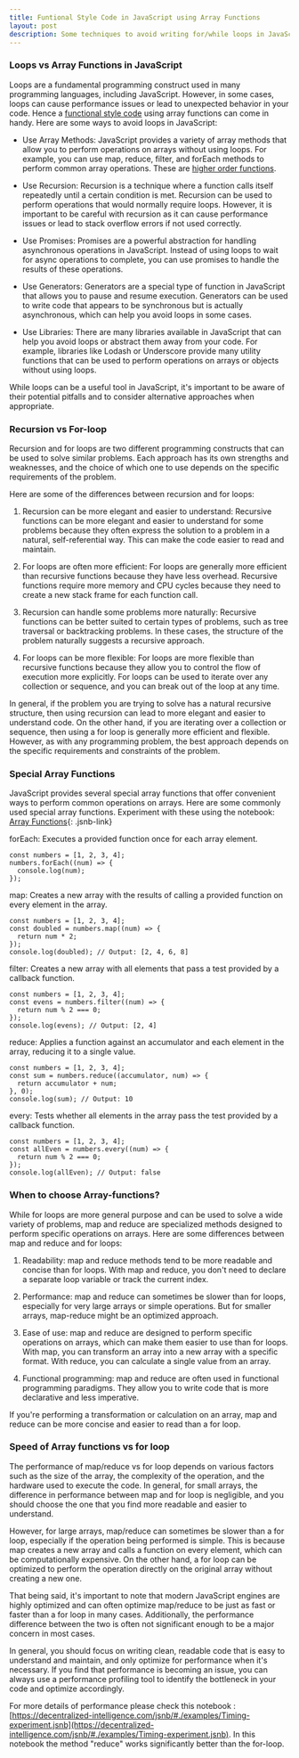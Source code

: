 ```yaml
---
title: Funtional Style Code in JavaScript using Array Functions
layout: post
description: Some techniques to avoid writing for/while loops in JavaScript for readability and performance using Array functions like map, reduce, and forEach. These are second order functions and are helpful in writing functional style code.
---
```


### Loops vs Array Functions in JavaScript
Loops are a fundamental programming construct used in many programming languages, including JavaScript. However, in some cases, loops can cause performance issues or lead to unexpected behavior in your code. Hence a [functional style code](/2023/03/13/JavaScript-for-Functional-Programming.html) using array functions can come in handy. Here are some ways to avoid loops in JavaScript:

- Use Array Methods: JavaScript provides a variety of array methods that allow you to perform operations on arrays without using loops. For example, you can use map, reduce, filter, and forEach methods to perform common array operations. These are [higher order functions](/2023/05/26/Higher-Order-Functions-in-Functional-Programming-using-JavaScript.html).

- Use Recursion: Recursion is a technique where a function calls itself repeatedly until a certain condition is met. Recursion can be used to perform operations that would normally require loops. However, it is important to be careful with recursion as it can cause performance issues or lead to stack overflow errors if not used correctly.

- Use Promises: Promises are a powerful abstraction for handling asynchronous operations in JavaScript. Instead of using loops to wait for async operations to complete, you can use promises to handle the results of these operations.

- Use Generators: Generators are a special type of function in JavaScript that allows you to pause and resume execution. Generators can be used to write code that appears to be synchronous but is actually asynchronous, which can help you avoid loops in some cases.

- Use Libraries: There are many libraries available in JavaScript that can help you avoid loops or abstract them away from your code. For example, libraries like Lodash or Underscore provide many utility functions that can be used to perform operations on arrays or objects without using loops.

While loops can be a useful tool in JavaScript, it's important to be aware of their potential pitfalls and to consider alternative approaches when appropriate.

### Recursion vs For-loop
Recursion and for loops are two different programming constructs that can be used to solve similar problems. Each approach has its own strengths and weaknesses, and the choice of which one to use depends on the specific requirements of the problem.

Here are some of the differences between recursion and for loops:

1. Recursion can be more elegant and easier to understand: Recursive functions can be more elegant and easier to understand for some problems because they often express the solution to a problem in a natural, self-referential way. This can make the code easier to read and maintain.

2. For loops are often more efficient: For loops are generally more efficient than recursive functions because they have less overhead. Recursive functions require more memory and CPU cycles because they need to create a new stack frame for each function call.

3. Recursion can handle some problems more naturally: Recursive functions can be better suited to certain types of problems, such as tree traversal or backtracking problems. In these cases, the structure of the problem naturally suggests a recursive approach.

4. For loops can be more flexible: For loops are more flexible than recursive functions because they allow you to control the flow of execution more explicitly. For loops can be used to iterate over any collection or sequence, and you can break out of the loop at any time.

In general, if the problem you are trying to solve has a natural recursive structure, then using recursion can lead to more elegant and easier to understand code. On the other hand, if you are iterating over a collection or sequence, then using a for loop is generally more efficient and flexible. However, as with any programming problem, the best approach depends on the specific requirements and constraints of the problem.

### Special Array Functions
JavaScript provides several special array functions that offer convenient ways to perform common operations on arrays. Here are some commonly used special array functions. Experiment with these using the notebook: [Array Functions](/jsnb/#./examples/Array-Functions.jsnb){: .jsnb-link} 

forEach: Executes a provided function once for each array element.
	
	const numbers = [1, 2, 3, 4];
	numbers.forEach((num) => {
	  console.log(num);
	});

map: Creates a new array with the results of calling a provided function on every element in the array.

	const numbers = [1, 2, 3, 4];
	const doubled = numbers.map((num) => {
	  return num * 2;
	});
	console.log(doubled); // Output: [2, 4, 6, 8]

filter: Creates a new array with all elements that pass a test provided by a callback function.

	const numbers = [1, 2, 3, 4];
	const evens = numbers.filter((num) => {
	  return num % 2 === 0;
	});
	console.log(evens); // Output: [2, 4]

reduce: Applies a function against an accumulator and each element in the array, reducing it to a single value.

	const numbers = [1, 2, 3, 4];
	const sum = numbers.reduce((accumulator, num) => {
	  return accumulator + num;
	}, 0);
	console.log(sum); // Output: 10

every: Tests whether all elements in the array pass the test provided by a callback function.

	const numbers = [1, 2, 3, 4];
	const allEven = numbers.every((num) => {
	  return num % 2 === 0;
	});
	console.log(allEven); // Output: false



### When to choose Array-functions?
While for loops are more general purpose and can be used to solve a wide variety of problems, map and reduce are specialized methods designed to perform specific operations on arrays. Here are some differences between map and reduce and for loops:

1. Readability: map and reduce methods tend to be more readable and concise than for loops. With map and reduce, you don't need to declare a separate loop variable or track the current index.

2. Performance: map and reduce can sometimes be slower than for loops, especially for very large arrays or simple operations. But for smaller arrays, map-reduce might be an optimized approach.

3. Ease of use: map and reduce are designed to perform specific operations on arrays, which can make them easier to use than for loops. With map, you can transform an array into a new array with a specific format. With reduce, you can calculate a single value from an array.

4. Functional programming: map and reduce are often used in functional programming paradigms. They allow you to write code that is more declarative and less imperative.

If you're performing a transformation or calculation on an array, map and reduce can be more concise and easier to read than a for loop.

### Speed of Array functions vs for loop
The performance of map/reduce vs for loop depends on various factors such as the size of the array, the complexity of the operation, and the hardware used to execute the code. In general, for small arrays, the difference in performance between map and for loop is negligible, and you should choose the one that you find more readable and easier to understand.

However, for large arrays, map/reduce can sometimes be slower than a for loop, especially if the operation being performed is simple. This is because map creates a new array and calls a function on every element, which can be computationally expensive. On the other hand, a for loop can be optimized to perform the operation directly on the original array without creating a new one.

That being said, it's important to note that modern JavaScript engines are highly optimized and can often optimize map/reduce to be just as fast or faster than a for loop in many cases. Additionally, the performance difference between the two is often not significant enough to be a major concern in most cases.

In general, you should focus on writing clean, readable code that is easy to understand and maintain, and only optimize for performance when it's necessary. If you find that performance is becoming an issue, you can always use a performance profiling tool to identify the bottleneck in your code and optimize accordingly.

For more details of performance please check this notebook : [https://decentralized-intelligence.com/jsnb/#./examples/Timing-experiment.jsnb](https://decentralized-intelligence.com/jsnb/#./examples/Timing-experiment.jsnb). In this notebook the method "reduce" works significantly better than the for-loop.
